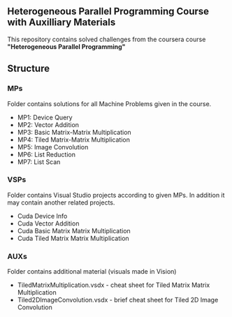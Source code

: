 ## Heterogeneous Parallel Programming Course with Auxilliary Materials

This repository contains solved challenges from the coursera course **"Heterogeneous Parallel Programming"**

## Structure

### MPs

Folder contains solutions for all Machine Problems given in the course.

- MP1: Device Query
- MP2: Vector Addition
- MP3: Basic Matrix-Matrix Multiplication
- MP4: Tiled Matrix-Matrix Multiplication
- MP5: Image Convolution
- MP6: List Reduction
- MP7: List Scan

### VSPs

Folder contains Visual Studio projects according to given MPs. In addition it may contain another related projects.

- Cuda Device Info
- Cuda Vector Addition
- Cuda Basic Matrix Matrix Multiplication
- Cuda Tiled Matrix Matrix Multiplication

### AUXs

Folder contains additional material (visuals made in Vision)

- TiledMatrixMultiplication.vsdx - cheat sheet for Tiled Matrix Matrix Multiplication
- Tiled2DImageConvolution.vsdx - brief cheat sheet for Tiled 2D Image Convolution
